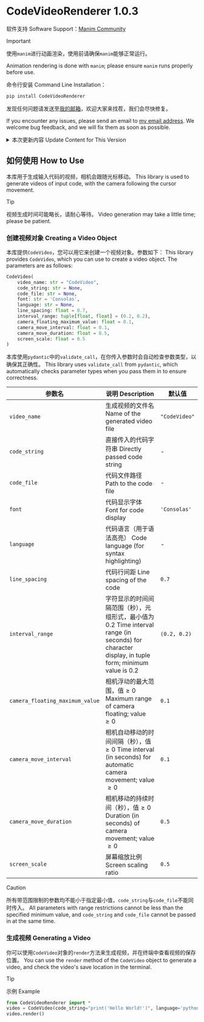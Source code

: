 # CodeVideoRenderer 1.0.3

软件支持 Software Support：[$`\text{Manim Community}`$
](https://www.manim.community)

> [!IMPORTANT]
> 使用`manim`进行动画渲染，使用前请确保`manim`能够正常运行。
> 
> Animation rendering is done with `manim`; please ensure `manim` runs properly before use.

命令行安装 Command Line Installation：
```bash
pip install CodeVideoRenderer
```

发现任何问题请发送至[我的邮箱](mailto:zhuchongjing_pypi@163.com)，欢迎大家来找茬，我们会尽快修复。

If you encounter any issues, please send an email to [my email address](mailto:zhuchongjing_pypi@163.com). We welcome bug feedback, and we will fix them as soon as possible.

<details>
    <summary>本次更新内容 Update Content for This Version</summary>

<br/>

> **修复 Fixes**
> - 代码偏移（`manim`自带bug）
>   Code offset (built-in `manim` bug)
> - 换行时相机不及时移动
>   Camera not moving promptly during line breaks
> - 光标在换行时不在开头停顿
>   Cursor not pausing at the start when wrapping to a new line
> 
> **更新 Updates**
> - 每行代码首尾空白字符不参与动画，以免增加动画时长
>   Leading and trailing whitespace in each code line do not participate in the animation to avoid increasing the animation duration
> - 当前行背景宽度更改
>   Adjustment of the background width for the current line
> - 新增`line_spacing`参数用于更改行距
>   Added the new `line_spacing` parameter to adjust line spacing
> 
> **优化 Optimizations**
> - 终端渲染信息
>   Terminal rendering information
> - 相机移动
>   Camera movement
</details>

## 如何使用 How to Use

本库用于生成输入代码的视频，相机会跟随光标移动。
This library is used to generate videos of input code, with the camera following the cursor movement.

> [!Tip]
> 视频生成时间可能略长，请耐心等待。
> Video generation may take a little time; please be patient.

### 创建视频对象 Creating a Video Object

本库提供`CodeVideo`，您可以用它来创建一个视频对象。参数如下：
This library provides `CodeVideo`, which you can use to create a video object. The parameters are as follows:

```python
CodeVideo(
    video_name: str = "CodeVideo",
    code_string: str = None,
    code_file: str = None,
    font: str = 'Consolas',
    language: str = None,
    line_spacing: float = 0.7,
    interval_range: tuple[float, float] = (0.2, 0.2),
    camera_floating_maximum_value: float = 0.1,
    camera_move_interval: float = 0.1,
    camera_move_duration: float = 0.5,
    screen_scale: float = 0.5
)
```

本库使用`pydantic`中的`validate_call`，在你传入参数时会自动检查参数类型，以确保其正确性。
This library uses `validate_call` from `pydantic`, which automatically checks parameter types when you pass them in to ensure correctness.
    
| 参数名 | 说明 Description | 默认值 |
| ---- | ---- | ---- |
| `video_name` | 生成视频的文件名 Name of the generated video file | `"CodeVideo"` |
| `code_string` | 直接传入的代码字符串 Directly passed code string | - |
| `code_file` | 代码文件路径 Path to the code file | - |
| `font` | 代码显示字体 Font for code display | `'Consolas'` |
| `language` | 代码语言（用于语法高亮） Code language (for syntax highlighting) | - |
| `line_spacing` | 代码行间距 Line spacing of the code | `0.7` |
| `interval_range` | 字符显示的时间间隔范围（秒），元组形式，最小值为$`0.2`$ Time interval range (in seconds) for character display, in tuple form; minimum value is $`0.2`$ | `(0.2, 0.2)` |
| `camera_floating_maximum_value` | 相机浮动的最大范围，值$`\geqslant 0`$ Maximum range of camera floating; value $`\geqslant 0`$ | `0.1` |
| `camera_move_interval` | 相机自动移动的时间间隔（秒），值$`\geqslant 0`$ Time interval (in seconds) for automatic camera movement; value $`\geqslant 0`$ | `0.1` |
| `camera_move_duration` | 相机移动的持续时间（秒），值$`\geqslant 0`$ Duration (in seconds) of camera movement; value $`\geqslant 0`$ | `0.5` |
| `screen_scale` | 屏幕缩放比例 Screen scaling ratio | `0.5` |

> [!CAUTION]
> 所有带范围限制的参数均不能小于指定最小值，`code_string`与`code_file`不能同时传入。 
> All parameters with range restrictions cannot be less than the specified minimum value, and `code_string` and `code_file` cannot be passed in at the same time.

### 生成视频 Generating a Video

你可以使用`CodeVideo`对象的`render`方法来生成视频，并在终端中查看视频的保存位置。
You can use the `render` method of the `CodeVideo` object to generate a video, and check the video's save location in the terminal.

> [!TIP]
> 示例 Example
> ```python
> from CodeVideoRenderer import *
> video = CodeVideo(code_string="print('Hello World!')", language='python')
> video.render()
> ```
